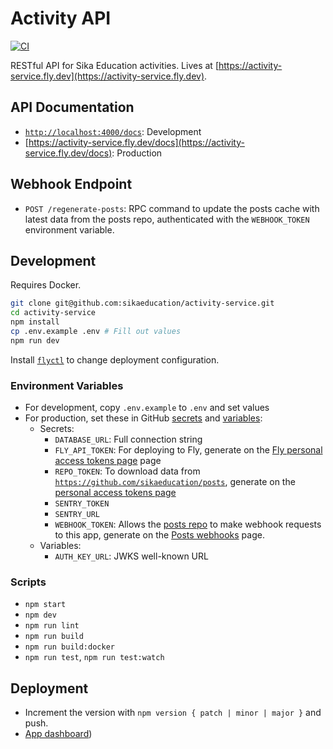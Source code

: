# Activity API

[![CI](https://github.com/sikaeducation/activity-service/actions/workflows/main.yml/badge.svg)](https://github.com/sikaeducation/activity-service/actions/workflows/main.yml)

RESTful API for Sika Education activities. Lives at [https://activity-service.fly.dev](https://activity-service.fly.dev).

## API Documentation

- [`http://localhost:4000/docs`](http://localhost:4000/docs): Development
- [https://activity-service.fly.dev/docs](https://activity-service.fly.dev/docs): Production

## Webhook Endpoint

- `POST /regenerate-posts`: RPC command to update the posts cache with latest data from the posts repo, authenticated with the `WEBHOOK_TOKEN` environment variable.

## Development

Requires Docker.

```bash
git clone git@github.com:sikaeducation/activity-service.git
cd activity-service
npm install
cp .env.example .env # Fill out values
npm run dev
```

Install [`flyctl`](https://fly.io/docs/hands-on/install-flyctl/) to change deployment configuration.

### Environment Variables

- For development, copy `.env.example` to `.env` and set values
- For production, set these in GitHub [secrets](https://github.com/sikaeducation/activity-service/settings/secrets/actions) and [variables](https://github.com/sikaeducation/activity-service/settings/variables/actions):
  - Secrets:
    - `DATABASE_URL`: Full connection string
    - `FLY_API_TOKEN`: For deploying to Fly, generate on the [Fly personal access tokens page](https://fly.io/user/personal_access_tokens) page
    - `REPO_TOKEN`: To download data from [`https://github.com/sikaeducation/posts`](https://github.com/sikaeducation/posts), generate on the [personal access tokens page](https://github.com/settings/tokens)
    - `SENTRY_TOKEN`
    - `SENTRY_URL`
    - `WEBHOOK_TOKEN`: Allows the [posts repo](https://github.com/sikaeducation/posts) to make webhook requests to this app, generate on the [Posts webhooks](https://github.com/sikaeducation/posts/settings/hooks) page.
  - Variables:
    - `AUTH_KEY_URL`: JWKS well-known URL

### Scripts

- `npm start`
- `npm dev`
- `npm run lint`
- `npm run build`
- `npm run build:docker`
- `npm run test`, `npm run test:watch`

## Deployment

- Increment the version with `npm version { patch | minor | major }` and push.
- [App dashboard](https://fly.io/apps/activity-service))
